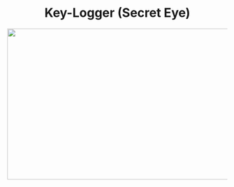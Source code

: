 <h1 align="center">     Key-Logger  (Secret Eye)                      </h1>

<p align="center">  <img height="345" width="570" src="https://i0.wp.com/cybr.com/wp-content/uploads/2020/09/keylogger-banner.png?fit=886%2C537&ssl=1" > 

